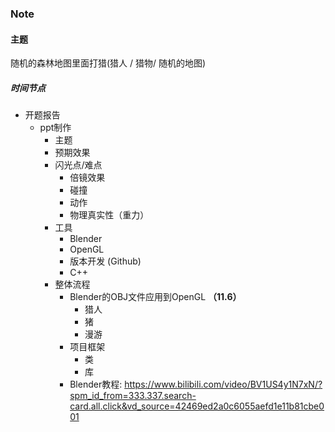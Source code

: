 ### Note

#### 主题

随机的森林地图里面打猎(猎人 / 猎物/ 随机的地图)



##### 时间节点

- 开题报告
  - ppt制作
    - 主题
    - 预期效果
    - 闪光点/难点
      - 倍镜效果
      - 碰撞
      - 动作
      - 物理真实性（重力）
    - 工具
      - Blender
      - OpenGL
      - 版本开发 (Github)
      - C++
    - 整体流程
      - Blender的OBJ文件应用到OpenGL **（11.6）**
        - 猎人
        - 猪
        - 漫游
      - 项目框架
        - 类
        - 库
      - Blender教程: https://www.bilibili.com/video/BV1US4y1N7xN/?spm_id_from=333.337.search-card.all.click&vd_source=42469ed2a0c6055aefd1e11b81cbe001
